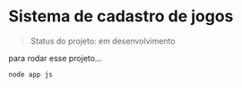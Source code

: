 <h1> Sistema de cadastro de jogos </h1>

> Status do projeto: em desenvolvimento

para rodar esse projeto...

```
node app js
```
